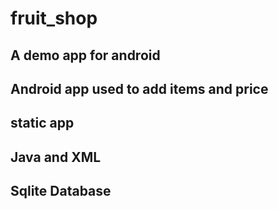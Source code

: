 # fruit_shop
## A demo app for android
## Android app used to add items and price
## static app
## Java and XML
## Sqlite Database
